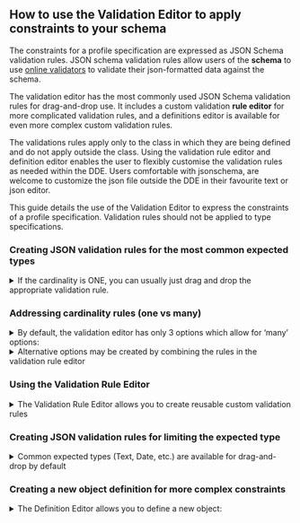 ## How to use the Validation Editor to apply constraints to your schema

The constraints for a profile specification are expressed as JSON Schema validation rules. JSON schema validation rules allow users of the **schema** to use [online validators](https://www.jsonschemavalidator.net/) to validate their json-formatted data against the schema.

The validation editor has the most commonly used JSON Schema validation rules for drag-and-drop use. It includes a custom validation **rule editor** for more complicated validation rules, and a definitions editor is available for even more complex custom validation rules. 

The validations rules apply only to the class in which they are being defined and do not apply outside the class. Using the validation rule editor and definition editor enables the user to flexibly customise the validation rules as needed within the DDE. Users comfortable with jsonschema, are welcome to customize the json file outside the DDE in their favourite text or json editor.

This guide details the use of the Validation Editor to express the constraints of a profile specification. Validation rules should not be applied to type specifications.

### Creating JSON validation rules for the most common expected types
<details>
  <summary>If the cardinality is ONE, you can usually just drag and drop the appropriate validation rule.</summary>

The most basic validation rule is expressing an expected type for a property. For example, each property should have an expected type of value (e.g. - the expected type for the `name` property is usually `schema:Text`.) The most common expected types are already available by default. They include:  
- "schema:Text" = `string` drag-and-drop option
- "schema:Integer" = `integer` drag-and-drop option
- "schema:Boolean" = `boolean` drag-and-drop option
- "schema:URL" = `url` drag-and-drop option
- "schema:Date" = `date` drag-and-drop option
</details>

### Addressing cardinality rules (one vs many)
<details>
  <summary>By default, the validation editor has only 3 options which allow for ‘many’ options:</summary>

  - string(s), which allows a property to have `many` inputs as long as the expected type is “schema:Text”
  - keyword(s), same as string(s)
  - Enumeration, which allows the user to set a fixed list of string options
</details>
<details>
  <summary>Alternative options may be created by combining the rules in the validation rule editor</summary>

  - For example, we can see that the [validation rule for url](https://docs.google.com/presentation/d/1yl_aTm-od5U729-nVZWsGnl33oTDTS3NNlLzou60phI/edit#slide=id.g12bfbc3a89b_3_178) is: 
      
     `{“type”: “string”, “format”: “uri”}`
  - And we can see that the [validation rule for string(s)](https://docs.google.com/presentation/d/1yl_aTm-od5U729-nVZWsGnl33oTDTS3NNlLzou60phI/edit#slide=id.g12bfbc3a89b_3_191) is:
    
     ```
     {“oneOf”: [
       {“type”: “string”},
       {“type”: “array”,
        “items”: 
          {“type”: “string”}
       }
     ]}
     ```
 - We can use the validation rule editor (see the next section) to create a new rule which combines the two rules to be:
  
  ```
     {“oneOf”: [
       {“type”: “string”, “format”: “uri”},
       {“type”: “array”,
        “items”: 
          {“type”: “string”, “format”: “uri”}
       }
     ]}
  ```

</details>

### Using the Validation Rule Editor
<details>
  <summary>The Validation Rule Editor allows you to create reusable custom validation rules</summary>

 - Note this requires some familiarity with (or a willingness) to learn a bit of JSON schema
 - Click on the [(+) icon](https://docs.google.com/presentation/d/1yl_aTm-od5U729-nVZWsGnl33oTDTS3NNlLzou60phI/edit#slide=id.g12bfbc3a89b_3_126) following the available validation rules
 - Name your new validation rule and [click ‘ok’](https://docs.google.com/presentation/d/1yl_aTm-od5U729-nVZWsGnl33oTDTS3NNlLzou60phI/edit#slide=id.g12bfbc3a89b_3_201)
 - Now that it has been created, [click on it](https://docs.google.com/presentation/d/1yl_aTm-od5U729-nVZWsGnl33oTDTS3NNlLzou60phI/edit#slide=id.g12bfbc3a89b_3_210) to edit it in the [validation rule editor](https://docs.google.com/presentation/d/1yl_aTm-od5U729-nVZWsGnl33oTDTS3NNlLzou60phI/edit#slide=id.g12bfbc3a89b_3_220)
 - Edit it as needed and [click ‘save’](https://docs.google.com/presentation/d/1yl_aTm-od5U729-nVZWsGnl33oTDTS3NNlLzou60phI/edit#slide=id.g12bfbc3a89b_3_238). Once saved, you can drag-and-drop it to the appropriate property.
</details>
  

### Creating JSON validation rules for limiting the expected type
<details>
  <summary>Common expected types (Text, Date, etc.) are available for drag-and-drop by default</summary>

 It may be necessary to create custom validation rules for expected types not available by default including:
 <details>
   <summary>Other Jsonschema-acceptable expected types</summary>
 
 - There are a few expected types which can translate to Jsonschema-acceptable format; however, they are not common enough to clutter the user interface. Use the validation rule editor for these types
  - "schema:Datetime" = `{"type": "string", "format":"datetime"}`
  - "schema:Number" = `{"type": "number"}`
 </details>
 
 <details>
   <summary>All other expected types (from schema.org, bioschemas or any registered schema)</summary>
   
 Three examples of commonly-used example expected types have already been included:
  - object | Person (example of expected type = “schema:Person” treated as a simple drag-and-drop object)
  - DEF | citation (example of a citation defined in the validation only, and then referenced by the validation rule).
  - ontology (example of an object which references an external vocabulary) 
  
 </details> 
  
</details>



### Creating a new object definition for more complex constraints
<details>
  <summary>The Definition Editor allows you to define a new object:</summary>

Object definitions enable more efficient validation rule creation. For example, if multiple properties have a mix of non-default expected types, it is more efficient to define that expected type as an object, and then reference that definition for each property. When you create a new object definition, a corresponding drag-n-drop option will be created with it so that you can reference a single instance of the object (one), or an array of the object (many). To create a new object definition and its corresponding drag-n-drop options:
 - Click on the [(+) icon](https://docs.google.com/presentation/d/1yl_aTm-od5U729-nVZWsGnl33oTDTS3NNlLzou60phI/edit#slide=id.p48) under ‘Definition’
 - Name the new object definition and [click ‘OK’](https://docs.google.com/presentation/d/1yl_aTm-od5U729-nVZWsGnl33oTDTS3NNlLzou60phI/edit#slide=id.p49)
 - Click on the [edit icon](https://docs.google.com/presentation/d/1yl_aTm-od5U729-nVZWsGnl33oTDTS3NNlLzou60phI/edit#slide=id.p50) for the new object definition
 - If you don’t know how to write a new definition, click on [edit icon for the the citation definition](https://docs.google.com/presentation/d/1yl_aTm-od5U729-nVZWsGnl33oTDTS3NNlLzou60phI/edit#slide=id.p46)
 - Highlight the definition and copy it (ctrl+c)
 - Then go back to your [new object definition](https://docs.google.com/presentation/d/1yl_aTm-od5U729-nVZWsGnl33oTDTS3NNlLzou60phI/edit#slide=id.p52) and [paste](https://docs.google.com/presentation/d/1yl_aTm-od5U729-nVZWsGnl33oTDTS3NNlLzou60phI/edit#slide=id.p53)
 - Change the [description, ‘@type’, and properties](https://docs.google.com/presentation/d/1yl_aTm-od5U729-nVZWsGnl33oTDTS3NNlLzou60phI/edit#slide=id.p54) as needed and save your changes
 - Two new validation rules will be added to your validation drag-and-drop options for you to use:
  - `DEF | your definition name` ← allows singular instance of definition (one)
  - `DEF | your definition name(s)` ← allows multiple instance of your definition (many)
  
</details>
